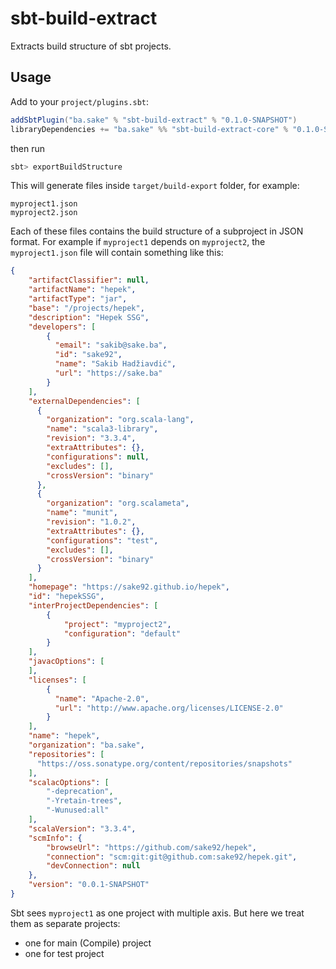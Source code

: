 # sbt-build-extract

Extracts build structure of sbt projects.

## Usage

Add to your `project/plugins.sbt`:
```scala
addSbtPlugin("ba.sake" % "sbt-build-extract" % "0.1.0-SNAPSHOT")
libraryDependencies += "ba.sake" %% "sbt-build-extract-core" % "0.1.0-SNAPSHOT"
```

then run
```bash
sbt> exportBuildStructure
```

This will generate files inside `target/build-export` folder, for example:
```
myproject1.json
myproject2.json
```

Each of these files contains the build structure of a subproject in JSON format.
For example if `myproject1` depends on `myproject2`, the `myproject1.json` file will contain something like this:
```json
{
    "artifactClassifier": null,
    "artifactName": "hepek",
    "artifactType": "jar",
    "base": "/projects/hepek",
    "description": "Hepek SSG",
    "developers": [
        {
          "email": "sakib@sake.ba",
          "id": "sake92",
          "name": "Sakib Hadžiavdić",
          "url": "https://sake.ba"
        }
    ],
    "externalDependencies": [
      {
        "organization": "org.scala-lang",
        "name": "scala3-library",
        "revision": "3.3.4",
        "extraAttributes": {},
        "configurations": null,
        "excludes": [],
        "crossVersion": "binary"
      },
      {
        "organization": "org.scalameta",
        "name": "munit",
        "revision": "1.0.2",
        "extraAttributes": {},
        "configurations": "test",
        "excludes": [],
        "crossVersion": "binary"
      }
    ],
    "homepage": "https://sake92.github.io/hepek",
    "id": "hepekSSG",
    "interProjectDependencies": [
        {
            "project": "myproject2",
            "configuration": "default"
        }
    ],
    "javacOptions": [
    ],
    "licenses": [
        {
          "name": "Apache-2.0",
          "url": "http://www.apache.org/licenses/LICENSE-2.0"
        }
    ],
    "name": "hepek",
    "organization": "ba.sake",
    "repositories": [
      "https://oss.sonatype.org/content/repositories/snapshots"
    ],
    "scalacOptions": [
        "-deprecation",
        "-Yretain-trees",
        "-Wunused:all"
    ],
    "scalaVersion": "3.3.4",
    "scmInfo": {
        "browseUrl": "https://github.com/sake92/hepek",
        "connection": "scm:git:git@github.com:sake92/hepek.git",
        "devConnection": null
    },
    "version": "0.0.1-SNAPSHOT"
}
```

Sbt sees `myproject1` as one project with multiple axis.
But here we treat them as separate projects:
- one for main (Compile) project
- one for test project


